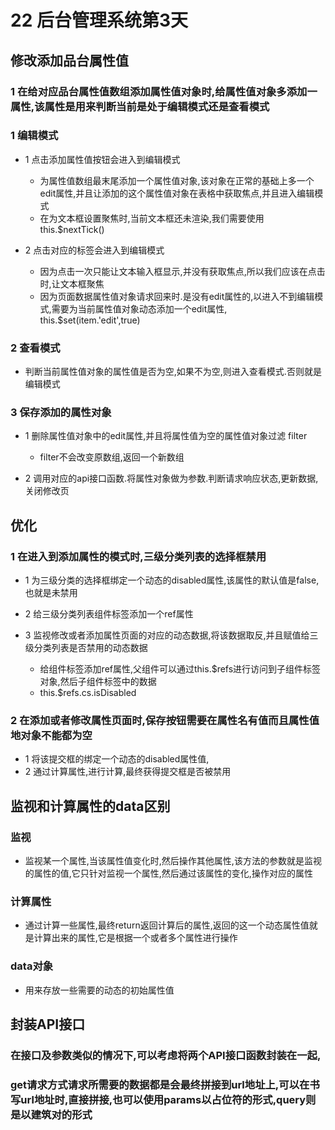 # 22 后台管理系统第3天

## 修改添加品台属性值

### 1 在给对应品台属性值数组添加属性值对象时,给属性值对象多添加一属性,该属性是用来判断当前是处于编辑模式还是查看模式

### 1 编辑模式

- 1 点击添加属性值按钮会进入到编辑模式

	- 为属性值数组最末尾添加一个属性值对象,该对象在正常的基础上多一个edit属性,并且让添加的这个属性值对象在表格中获取焦点,并且进入编辑模式
	- 在为文本框设置聚焦时,当前文本框还未渲染,我们需要使用this.$nextTick()

- 2 点击对应的标签会进入到编辑模式

	- 因为点击一次只能让文本输入框显示,并没有获取焦点,所以我们应该在点击时,让文本框聚焦
	- 因为页面数据属性值对象请求回来时.是没有edit属性的,以进入不到编辑模式,需要为当前属性值对象动态添加一个edit属性,  this.$set(item.'edit',true)

### 2 查看模式

- 判断当前属性值对象的属性值是否为空,如果不为空,则进入查看模式.否则就是编辑模式

### 3 保存添加的属性对象

- 1 删除属性值对象中的edit属性,并且将属性值为空的属性值对象过滤  filter

	- filter不会改变原数组,返回一个新数组

- 2 调用对应的api接口函数.将属性对象做为参数.判断请求响应状态,更新数据,关闭修改页

## 优化

### 1 在进入到添加属性的模式时,三级分类列表的选择框禁用

- 1 为三级分类的选择框绑定一个动态的disabled属性,该属性的默认值是false,也就是未禁用
- 2 给三级分类列表组件标签添加一个ref属性
- 3 监视修改或者添加属性页面的对应的动态数据,将该数据取反,并且赋值给三级分类列表是否禁用的动态数据

	- 给组件标签添加ref属性,父组件可以通过this.$refs进行访问到子组件标签对象,然后子组件标签中的数据
	- this.$refs.cs.isDisabled

### 2 在添加或者修改属性页面时,保存按钮需要在属性名有值而且属性值地对象不能都为空

- 1 将该提交框的绑定一个动态的disabled属性值,
- 2 通过计算属性,进行计算,最终获得提交框是否被禁用

## 监视和计算属性的data区别

### 监视

- 监视某一个属性,当该属性值变化时,然后操作其他属性,该方法的参数就是监视的属性的值,它只针对监视一个属性,然后通过该属性的变化,操作对应的属性

### 计算属性

- 通过计算一些属性,最终return返回计算后的属性,返回的这一个动态属性值就是计算出来的属性,它是根据一个或者多个属性进行操作

### data对象

- 用来存放一些需要的动态的初始属性值

## 封装API接口

### 在接口及参数类似的情况下,可以考虑将两个API接口函数封装在一起,

### get请求方式请求所需要的数据都是会最终拼接到url地址上,可以在书写url地址时,直接拼接,也可以使用params以占位符的形式,query则是以建筑对的形式

